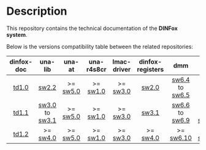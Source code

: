 # Description

This repository contains the technical documentation of the **DINFox system**.

Below is the versions compatibility table between the related repositories:

| **dinfox-doc** | **una-lib** | **una-at** | **una-r4s8cr** | **lmac-driver** | **dinfox-registers** | **dmm** | **dsm** |
|:---:|:---:|:---:|:---:|:---:|:---:|:---:|:---:|
[td1.0](https://github.com/Ludovic-Lesur/dinfox-doc/releases/tag/td1.0) | [sw2.2](https://github.com/Ludovic-Lesur/una-lib/releases/tag/sw2.2) | >= [sw5.0](https://github.com/Ludovic-Lesur/una-at/releases/tag/sw5.0) | >= [sw1.0](https://github.com/Ludovic-Lesur/una-r4s8cr/releases/tag/sw1.0) | >= [sw3.0](https://github.com/Ludovic-Lesur/lmac-driver/releases/tag/sw3.0) | [sw2.0](https://github.com/Ludovic-Lesur/dinfox-registers/releases/tag/sw2.0) | [sw6.4](https://github.com/Ludovic-Lesur/dmm/releases/tag/sw6.4) to [sw6.5](https://github.com/Ludovic-Lesur/dmm/releases/tag/sw6.5) | [sw7.3](https://github.com/Ludovic-Lesur/dsm/releases/tag/sw7.3) |
[td1.1](https://github.com/Ludovic-Lesur/dinfox-doc/releases/tag/td1.1) | [sw3.0](https://github.com/Ludovic-Lesur/una-lib/releases/tag/sw3.0) to [sw3.1](https://github.com/Ludovic-Lesur/una-lib/releases/tag/sw3.1) | >= [sw5.0](https://github.com/Ludovic-Lesur/una-at/releases/tag/sw5.0) | >= [sw1.0](https://github.com/Ludovic-Lesur/una-r4s8cr/releases/tag/sw1.0) | >= [sw3.0](https://github.com/Ludovic-Lesur/lmac-driver/releases/tag/sw3.0) | [sw3.1](https://github.com/Ludovic-Lesur/dinfox-registers/releases/tag/sw3.1) | [sw6.6](https://github.com/Ludovic-Lesur/dmm/releases/tag/sw6.6) to [sw6.9](https://github.com/Ludovic-Lesur/dmm/releases/tag/sw6.9) | [sw7.7](https://github.com/Ludovic-Lesur/dsm/releases/tag/sw7.7) to [sw7.12](https://github.com/Ludovic-Lesur/dsm/releases/tag/sw7.12) |
[td1.2](https://github.com/Ludovic-Lesur/dinfox-doc/releases/tag/td1.2) | >= [sw4.0](https://github.com/Ludovic-Lesur/una-lib/releases/tag/sw4.0) | >= [sw5.0](https://github.com/Ludovic-Lesur/una-at/releases/tag/sw5.0) | >= [sw1.0](https://github.com/Ludovic-Lesur/una-r4s8cr/releases/tag/sw1.0) | >= [sw3.0](https://github.com/Ludovic-Lesur/lmac-driver/releases/tag/sw3.0) | >= [sw4.0](https://github.com/Ludovic-Lesur/dinfox-registers/releases/tag/sw4.0) | >= [sw6.10](https://github.com/Ludovic-Lesur/dmm/releases/tag/sw6.10) | >= [sw7.13](https://github.com/Ludovic-Lesur/dsm/releases/tag/sw7.13) |
